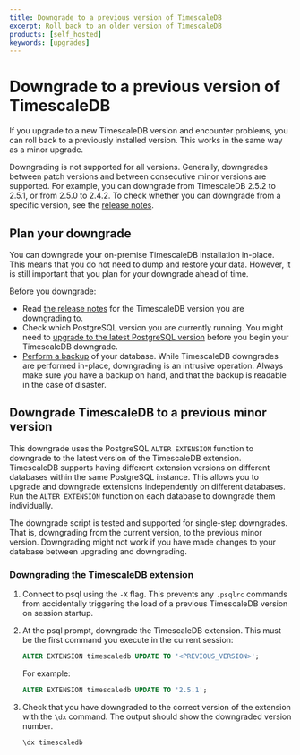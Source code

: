 ```yaml
---
title: Downgrade to a previous version of TimescaleDB
excerpt: Roll back to an older version of TimescaleDB
products: [self_hosted]
keywords: [upgrades]
---
```


# Downgrade to a previous version of TimescaleDB

If you upgrade to a new TimescaleDB version and encounter problems, you can roll
back to a previously installed version. This works in the same way as a minor
upgrade.

Downgrading is not supported for all versions. Generally, downgrades between
patch versions and between consecutive minor versions are supported. For
example, you can downgrade from TimescaleDB 2.5.2 to 2.5.1, or from 2.5.0 to
2.4.2. To check whether you can downgrade from a specific version, see the
[release notes][relnotes].

## Plan your downgrade

You can downgrade your on-premise TimescaleDB installation in-place. This means
that you do not need to dump and restore your data. However, it is still
important that you plan for your downgrade ahead of time.

Before you downgrade:

*   Read [the release notes][relnotes] for the TimescaleDB version you are
  downgrading to.
*   Check which PostgreSQL version you are currently running. You might need to
  [upgrade to the latest PostgreSQL version][upgrade-pg]
  before you begin your TimescaleDB downgrade.
*   [Perform a backup][backup] of your database. While TimescaleDB
  downgrades are performed in-place, downgrading is an intrusive operation.
  Always make sure you have a backup on hand, and that the backup is readable in
  the case of disaster.

## Downgrade TimescaleDB to a previous minor version

This downgrade uses the PostgreSQL `ALTER EXTENSION` function to downgrade to
the latest version of the TimescaleDB extension. TimescaleDB supports having
different extension versions on different databases within the same PostgreSQL
instance. This allows you to upgrade and downgrade extensions independently on
different databases. Run the `ALTER EXTENSION` function on each database to
downgrade them individually.

<Highlight type="important">
The downgrade script is tested and supported for single-step downgrades. That
is, downgrading from the current version, to the previous minor version.
Downgrading might not work if you have made changes to your database between
upgrading and downgrading.
</Highlight>

<Procedure>

### Downgrading the TimescaleDB extension

1.  Connect to psql using the `-X` flag. This prevents any `.psqlrc` commands
   from accidentally triggering the load of a previous TimescaleDB version on
   session startup.
1.  At the psql prompt, downgrade the TimescaleDB extension. This must be the
   first command you execute in the current session:

    ```sql
    ALTER EXTENSION timescaledb UPDATE TO '<PREVIOUS_VERSION>';
    ```

    For example:

    ```sql
    ALTER EXTENSION timescaledb UPDATE TO '2.5.1';
    ```

1.  Check that you have downgraded to the correct version of the extension with
   the `\dx` command. The output should show the downgraded version number.

    ```sql
    \dx timescaledb
    ```

</Procedure>

[backup]: /timescaledb/:currentVersion:/how-to-guides/backup-and-restore/
[relnotes]: /timescaledb/:currentVersion:/overview/release-notes/
[upgrade-pg]: /timescaledb/:currentVersion:/how-to-guides/upgrades/upgrade-pg/
